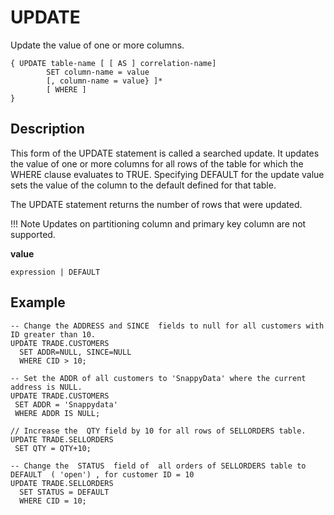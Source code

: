# UPDATE

Update the value of one or more columns.

``` pre
{ UPDATE table-name [ [ AS ] correlation-name]
        SET column-name = value
        [, column-name = value} ]*
        [ WHERE ]    
}
```

## Description

This form of the UPDATE statement is called a searched update. It updates the value of one or more columns for all rows of the table for which the WHERE clause evaluates to TRUE. Specifying DEFAULT for the update value sets the value of the column to the default defined for that table.

The UPDATE statement returns the number of rows that were updated.

!!! Note
	Updates on partitioning column and primary key column are not supported. 

**value**

``` pre
expression | DEFAULT
```

## Example


``` pre
-- Change the ADDRESS and SINCE  fields to null for all customers with ID greater than 10.
UPDATE TRADE.CUSTOMERS
  SET ADDR=NULL, SINCE=NULL
  WHERE CID > 10;

-- Set the ADDR of all customers to 'SnappyData' where the current address is NULL.
UPDATE TRADE.CUSTOMERS
 SET ADDR = 'Snappydata'
 WHERE ADDR IS NULL;

// Increase the  QTY field by 10 for all rows of SELLORDERS table.
UPDATE TRADE.SELLORDERS 
 SET QTY = QTY+10;

-- Change the  STATUS  field of  all orders of SELLORDERS table to DEFAULT  ( 'open') , for customer ID = 10
UPDATE TRADE.SELLORDERS
  SET STATUS = DEFAULT
  WHERE CID = 10;
```


